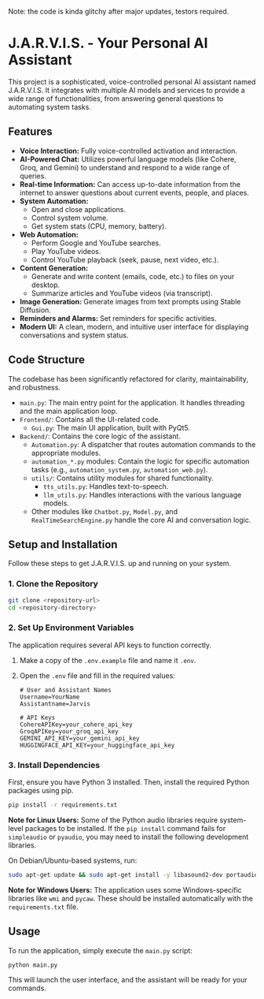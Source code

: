 Note: the code is kinda glitchy after major updates, testors required.
# J.A.R.V.I.S. - Your Personal AI Assistant

This project is a sophisticated, voice-controlled personal AI assistant named J.A.R.V.I.S. It integrates with multiple AI models and services to provide a wide range of functionalities, from answering general questions to automating system tasks.

## Features

*   **Voice Interaction:** Fully voice-controlled activation and interaction.
*   **AI-Powered Chat:** Utilizes powerful language models (like Cohere, Groq, and Gemini) to understand and respond to a wide range of queries.
*   **Real-time Information:** Can access up-to-date information from the internet to answer questions about current events, people, and places.
*   **System Automation:**
    *   Open and close applications.
    *   Control system volume.
    *   Get system stats (CPU, memory, battery).
*   **Web Automation:**
    *   Perform Google and YouTube searches.
    *   Play YouTube videos.
    *   Control YouTube playback (seek, pause, next video, etc.).
*   **Content Generation:**
    *   Generate and write content (emails, code, etc.) to files on your desktop.
    *   Summarize articles and YouTube videos (via transcript).
*   **Image Generation:** Generate images from text prompts using Stable Diffusion.
*   **Reminders and Alarms:** Set reminders for specific activities.
*   **Modern UI:** A clean, modern, and intuitive user interface for displaying conversations and system status.

## Code Structure

The codebase has been significantly refactored for clarity, maintainability, and robustness.

-   `main.py`: The main entry point for the application. It handles threading and the main application loop.
-   `Frontend/`: Contains all the UI-related code.
    -   `Gui.py`: The main UI application, built with PyQt5.
-   `Backend/`: Contains the core logic of the assistant.
    -   `Automation.py`: A dispatcher that routes automation commands to the appropriate modules.
    -   `automation_*.py` modules: Contain the logic for specific automation tasks (e.g., `automation_system.py`, `automation_web.py`).
    -   `utils/`: Contains utility modules for shared functionality.
        -   `tts_utils.py`: Handles text-to-speech.
        -   `llm_utils.py`: Handles interactions with the various language models.
    -   Other modules like `Chatbot.py`, `Model.py`, and `RealTimeSearchEngine.py` handle the core AI and conversation logic.

## Setup and Installation

Follow these steps to get J.A.R.V.I.S. up and running on your system.

### 1. Clone the Repository

```bash
git clone <repository-url>
cd <repository-directory>
```

### 2. Set Up Environment Variables

The application requires several API keys to function correctly.

1.  Make a copy of the `.env.example` file and name it `.env`.
2.  Open the `.env` file and fill in the required values:

    ```
    # User and Assistant Names
    Username=YourName
    Assistantname=Jarvis

    # API Keys
    CohereAPIKey=your_cohere_api_key
    GroqAPIKey=your_groq_api_key
    GEMINI_API_KEY=your_gemini_api_key
    HUGGINGFACE_API_KEY=your_huggingface_api_key
    ```

### 3. Install Dependencies

First, ensure you have Python 3 installed. Then, install the required Python packages using pip.

```bash
pip install -r requirements.txt
```

**Note for Linux Users:** Some of the Python audio libraries require system-level packages to be installed. If the `pip install` command fails for `simpleaudio` or `pyaudio`, you may need to install the following development libraries.

On Debian/Ubuntu-based systems, run:
```bash
sudo apt-get update && sudo apt-get install -y libasound2-dev portaudio19-dev
```

**Note for Windows Users:** The application uses some Windows-specific libraries like `wmi` and `pycaw`. These should be installed automatically with the `requirements.txt` file.

## Usage

To run the application, simply execute the `main.py` script:

```bash
python main.py
```

This will launch the user interface, and the assistant will be ready for your commands.
